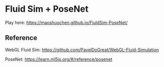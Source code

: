 # Fluid Sim + PoseNet

Play here: https://maoshuochen.github.io/FiuldSim-PoseNet/

## Reference
WebGL Fluid Sim: https://github.com/PavelDoGreat/WebGL-Fluid-Simulation

PoseNet: https://learn.ml5js.org/#/reference/posenet

